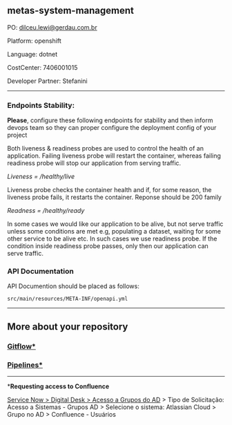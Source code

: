 ## metas-system-management

PO: dilceu.lewi@gerdau.com.br

Platform: openshift

Language: dotnet

CostCenter: 7406001015

Developer Partner: Stefanini

---

### Endpoints Stability:

**Please**, configure these following endpoints for stability and then inform devops team so they can proper configure the deployment config of your project 

Both liveness & readiness probes are used to control the health of an application. Failing liveness probe will restart the container, whereas failing readiness probe will stop our application from serving traffic.

*Liveness = /healthy/live*

Liveness probe checks the container health and if, for some reason, the liveness probe fails, it restarts the container. Reponse should be 200 family

*Readness = /healthy/ready*

In some cases we would like our application to be alive, but not serve traffic unless some conditions are met e.g, populating a dataset, waiting for some other service to be alive etc. In such cases we use readiness probe. If the condition inside readiness probe passes, only then our application can serve traffic.

 
### API Documentation

API Documention should be placed as follows:

```src/main/resources/META-INF/openapi.yml```

---
## More about your repository

### [Gitflow*](https://gerdau.atlassian.net/wiki/spaces/GAT/pages/1956773901/Gitflow)

### [Pipelines*](https://gerdau.atlassian.net/wiki/spaces/GAT/pages/2968191011/Pipelines)


---
***Requesting access to Confluence**

[Service Now > Digital Desk > Acesso a Grupos do AD](https://gerdau.service-now.com/digitaldesk?id=sc_cat_item&sys_id=84b96fcfdbe60090464f6390149619a8) > Tipo de Solicitação: Acesso a Sistemas - Grupos AD > Selecione o sistema: Atlassian Cloud > Grupo no AD > Confluence - Usuários
